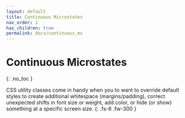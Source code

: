 ```yaml
---
layout: default
title: Continuous Microstates
nav_order: 1
has_children: true
permalink: docs/continuous_ms
---
```


# Continuous Microstates
{: .no_toc }

CSS utility classes come in handy when you to want to override default styles to create additional whitespace (margins/padding), correct unexpected shifts in font size or weight, add color, or hide (or show) something at a specific screen size.
{: .fs-6 .fw-300 }